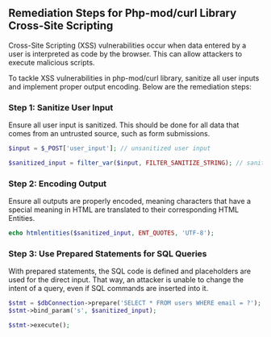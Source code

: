 

## Remediation Steps for Php-mod/curl Library Cross-Site Scripting
Cross-Site Scripting (XSS) vulnerabilities occur when data entered by a user is interpreted as code by the browser. This can allow attackers to execute malicious scripts.

To tackle XSS vulnerabilities in php-mod/curl library, sanitize all user inputs and implement proper output encoding. Below are the remediation steps:

### Step 1: Sanitize User Input
Ensure all user input is sanitized. This should be done for all data that comes from an untrusted source, such as form submissions.

```php
$input = $_POST['user_input']; // unsanitized user input

$sanitized_input = filter_var($input, FILTER_SANITIZE_STRING); // sanitizing user input
```

### Step 2: Encoding Output
Ensure all outputs are properly encoded, meaning characters that have a special meaning in HTML are translated to their corresponding HTML Entities.

```php
echo htmlentities($sanitized_input, ENT_QUOTES, 'UTF-8');
```

### Step 3: Use Prepared Statements for SQL Queries
With prepared statements, the SQL code is defined and placeholders are used for the direct input. That way, an attacker is unable to change the intent of a query, even if SQL commands are inserted into it.

```php
$stmt = $dbConnection->prepare('SELECT * FROM users WHERE email = ?');
$stmt->bind_param('s', $sanitized_input);

$stmt->execute();
```